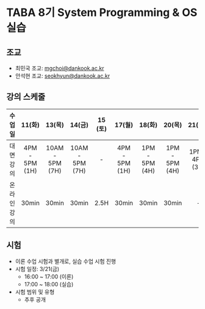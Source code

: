 # TABA 8기 System Programming & OS 실습

## 조교
- 최민국 조교: mgchoi@dankook.ac.kr
- 안석현 조교: seokhyun@dankook.ac.kr

## 강의 스케줄
| 수업일    | 11(화)          | 13(목)           | 14(금)           | 15 (토) | 17(월)          | 18(화)          | 20(목)          | 21(금)_         | 22(토) |
|:------:|:--------------:|:---------------:|:---------------:|:------:|:--------------:|:--------------:|:--------------:|:--------------:|:-----:|
| 대면강의   | 4PM - 5PM (1H) | 10AM - 5PM (7H) | 10AM - 5PM (7H) | -      | 4PM - 5PM (1H) | 1PM - 5PM (4H) | 1PM - 5PM (4H) | 1PM - 4PM (3H) | -     |
| 온라인 강의 | 30min          | 30min           | 30min           | 2.5H   | 30min          | 30min          | 30min          | -              | 2.5H  |

## 시험
- 이론 수업 시험과 별개로, 실습 수업 시험 진행
- 시험 일정: 3/21(금)
  -  16:00 ~ 17:00 (이론)
  -  17:00 ~ 18:00 (실습)
- 시험 범위 및 유형
  - 추후 공개
